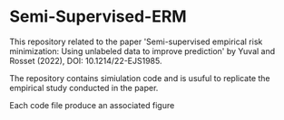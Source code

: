 # Semi-Supervised-ERM
This repository related to the paper 'Semi-supervised empirical risk minimization: Using unlabeled data to improve prediction' by Yuval and Rosset (2022), DOI: 10.1214/22-EJS1985.

The repository contains simiulation code and is usuful to replicate the empirical study conducted in the paper.

Each code file produce an associated figure
